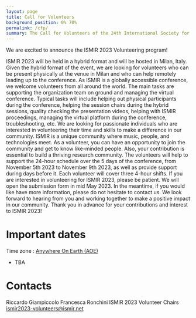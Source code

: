```yaml
---
layout: page
title: Call for Volunteers
background_position: 0% 70%
permalink: /cfp/
summary: The Call for Volunteers of the 24th International Society for Music Information Retrieval Conference
---
```


We are excited to announce the ISMIR 2023 Volunteering program!

ISMIR 2023 will be held in a hybrid format and will be hosted in Milan, Italy. Given the hybrid format of the event, we are looking for volunteers who can be present physically at the venue in Milan and who can help remotely leading up to the conference. As ISMIR is a globally accessible conference, we welcome volunteers from all around the world. The main tasks are supporting the organization team on ground and managing the virtual conference. Typical tasks will include helping out physical participants during the conference, helping the session chairs during the hybrid sessions, quality checking the presentation videos, helping with ISMIR proceedings, managing the virtual platform during the conference, troubleshooting, etc. We are looking for passionate individuals who are interested in volunteering their time and skills to make a difference in our community.
ISMIR is a unique community where music, people, and technologies meet. As a volunteer, you can have an opportunity to join the community and get to know like-minded people. Also, your contribution is essential to build a thriving research community.
The volunteers will help to support the 24-hour schedule over the 5 days of the conference, from November 5th 2023 to November 9th 2023, as well as provide support during days before it. Each volunteer will cover three 4-hour shifts.
If you are interested in volunteering for ISMIR 2023, please be patient. We will open the submission form in mid May 2023.
In the meantime, if you would like have more information, please do not hesitate to contact us.
We look forward to hearing from you and working together to make a positive impact in our community.
Thank you in advance for your contributions and interest to ISMIR 2023!

# Important dates

Time zone : [Anywhere On Earth (AOE)](https://www.timeanddate.com/time/zones/aoe)

- TBA
# Contacts

Riccardo Giampiccolo
Francesca Ronchini
ISMIR 2023 Volunteer Chairs
[ismir2023-volunteers@ismir.net](ismir2023-volunteers@ismir.net)
